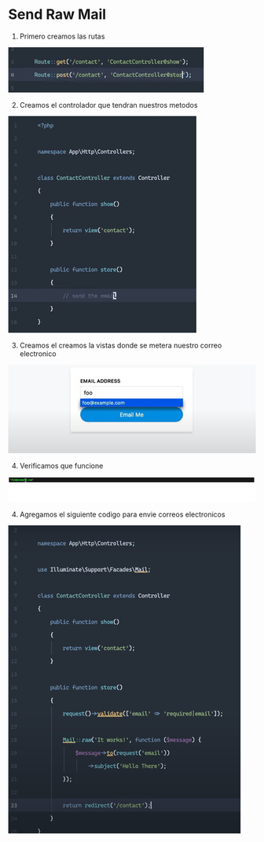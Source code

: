 # Send Raw Mail

1. Primero creamos las rutas

![alt](../img/59.png "send raw mail")

2. Creamos el controlador que tendran nuestros metodos

![alt](../img/60.png "send raw mail")

3. Creamos el creamos la vistas donde se metera nuestro correo electronico

![alt](../img/61.png "send raw mail")

4. Verificamos que funcione

![alt](../img/62.png "send raw mail")

4. Agregamos el siguiente codigo para envie correos electronicos

![alt](../img/63.png "send raw mail")
